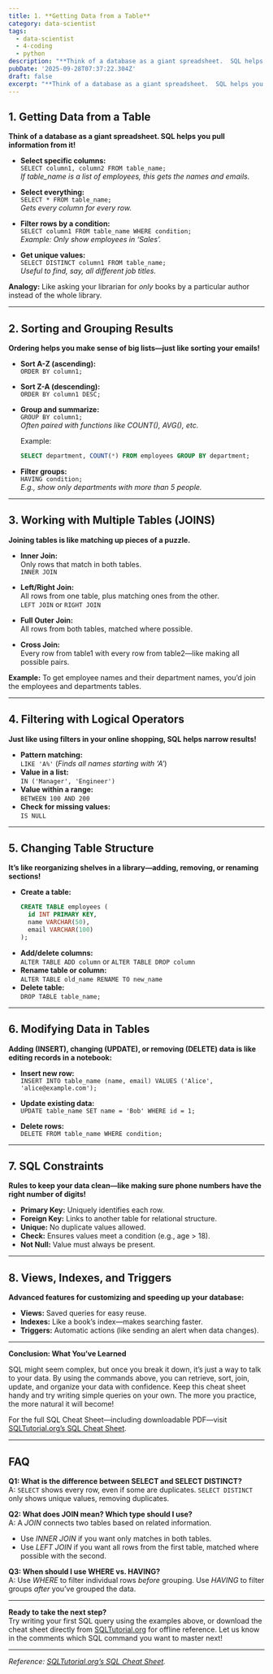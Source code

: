 ```yaml
---
title: 1. **Getting Data from a Table**
category: data-scientist
tags:
  - data-scientist
  - 4-coding
  - python
description: "**Think of a database as a giant spreadsheet.  SQL helps you pull information\nfrom it."
pubDate: '2025-09-28T07:37:22.304Z'
draft: false
excerpt: "**Think of a database as a giant spreadsheet.  SQL helps you pull information\nfrom it."
---
```


## 1. **Getting Data from a Table**

**Think of a database as a giant spreadsheet. SQL helps you pull information from it!**

- **Select specific columns:**  
  `SELECT column1, column2 FROM table_name;`  
  *If table_name is a list of employees, this gets the names and emails.*

- **Select everything:**  
  `SELECT * FROM table_name;`  
  *Gets every column for every row.*

- **Filter rows by a condition:**  
  `SELECT column1 FROM table_name WHERE condition;`  
  *Example: Only show employees in ‘Sales’.*

- **Get unique values:**  
  `SELECT DISTINCT column1 FROM table_name;`  
  *Useful to find, say, all different job titles.*

**Analogy:** Like asking your librarian for *only* books by a particular author instead of the whole library.

---

## 2. **Sorting and Grouping Results**

**Ordering helps you make sense of big lists—just like sorting your emails!**

- **Sort A-Z (ascending):**  
  `ORDER BY column1;`

- **Sort Z-A (descending):**  
  `ORDER BY column1 DESC;`

- **Group and summarize:**  
  `GROUP BY column1;`  
  *Often paired with functions like COUNT(), AVG(), etc.*

  Example:  
  ```SQL
  SELECT department, COUNT(*) FROM employees GROUP BY department;
  ```

- **Filter groups:**  
  `HAVING condition;`  
  *E.g., show only departments with more than 5 people.*

---

## 3. **Working with Multiple Tables (JOINS)**

**Joining tables is like matching up pieces of a puzzle.**

- **Inner Join:**  
  Only rows that match in both tables.  
  `INNER JOIN`

- **Left/Right Join:**  
  All rows from one table, plus matching ones from the other.  
  `LEFT JOIN` or `RIGHT JOIN`

- **Full Outer Join:**  
  All rows from both tables, matched where possible.

- **Cross Join:**  
  Every row from table1 with every row from table2—like making all possible pairs.

**Example:** To get employee names and their department names, you’d join the employees and departments tables.

---

## 4. **Filtering with Logical Operators**

**Just like using filters in your online shopping, SQL helps narrow results!**

- **Pattern matching:**  
  `LIKE 'A%'` (*Finds all names starting with ‘A’*)
- **Value in a list:**  
  `IN ('Manager', 'Engineer')`
- **Value within a range:**  
  `BETWEEN 100 AND 200`
- **Check for missing values:**  
  `IS NULL`

---

## 5. **Changing Table Structure**

**It’s like reorganizing shelves in a library—adding, removing, or renaming sections!**

- **Create a table:**  
  ```SQL
  CREATE TABLE employees (
    id INT PRIMARY KEY,
    name VARCHAR(50),
    email VARCHAR(100)
  );
  ```
- **Add/delete columns:**  
  `ALTER TABLE ADD column` or `ALTER TABLE DROP column`
- **Rename table or column:**  
  `ALTER TABLE old_name RENAME TO new_name`
- **Delete table:**  
  `DROP TABLE table_name;`

---

## 6. **Modifying Data in Tables**

**Adding (INSERT), changing (UPDATE), or removing (DELETE) data is like editing records in a notebook:**

- **Insert new row:**  
  `INSERT INTO table_name (name, email) VALUES ('Alice', 'alice@example.com');`

- **Update existing data:**  
  `UPDATE table_name SET name = 'Bob' WHERE id = 1;`

- **Delete rows:**  
  `DELETE FROM table_name WHERE condition;`

---

## 7. **SQL Constraints**

**Rules to keep your data clean—like making sure phone numbers have the right number of digits!**

- **Primary Key:** Uniquely identifies each row.
- **Foreign Key:** Links to another table for relational structure.
- **Unique:** No duplicate values allowed.
- **Check:** Ensures values meet a condition (e.g., age > 18).
- **Not Null:** Value must always be present.

---

## 8. **Views, Indexes, and Triggers**

**Advanced features for customizing and speeding up your database:**

- **Views:** Saved queries for easy reuse.
- **Indexes:** Like a book’s index—makes searching faster.
- **Triggers:** Automatic actions (like sending an alert when data changes).

---

**Conclusion: What You’ve Learned**

SQL might seem complex, but once you break it down, it’s just a way to talk to your data. By using the commands above, you can retrieve, sort, join, update, and organize your data with confidence. Keep this cheat sheet handy and try writing simple queries on your own. The more you practice, the more natural it will become!

For the full SQL Cheat Sheet—including downloadable PDF—visit [SQLTutorial.org’s SQL Cheat Sheet](https://www.sqltutorial.org/sql-cheat-sheet/).

---

## FAQ

**Q1: What is the difference between SELECT and SELECT DISTINCT?**  
A: `SELECT` shows every row, even if some are duplicates. `SELECT DISTINCT` only shows unique values, removing duplicates.

**Q2: What does JOIN mean? Which type should I use?**  
A: A *JOIN* connects two tables based on related information.  
- Use *INNER JOIN* if you want only matches in both tables.
- Use *LEFT JOIN* if you want all rows from the first table, matched where possible with the second.

**Q3: When should I use WHERE vs. HAVING?**  
A: Use *WHERE* to filter individual rows *before* grouping. Use *HAVING* to filter groups *after* you’ve grouped the data.

---

**Ready to take the next step?**  
Try writing your first SQL query using the examples above, or download the cheat sheet directly from [SQLTutorial.org](https://www.sqltutorial.org/sql-cheat-sheet/) for offline reference. Let us know in the comments which SQL command you want to master next!

---

*Reference: [SQLTutorial.org’s SQL Cheat Sheet](https://www.sqltutorial.org/sql-cheat-sheet/).*